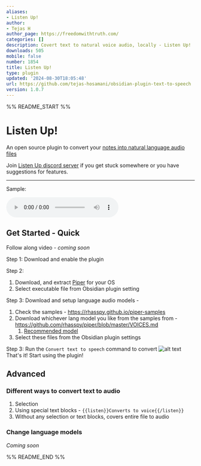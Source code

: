 ```yaml
---
aliases:
- Listen Up!
author:
- Tejas H
author_page: https://freedomwithtruth.com/
categories: []
description: Covert text to natural voice audio, locally - Listen Up!
downloads: 505
mobile: false
number: 1854
title: Listen Up!
type: plugin
updated: '2024-08-30T18:05:48'
url: https://github.com/tejas-hosamani/obsidian-plugin-text-to-speech
version: 1.0.7
---
```


%% README_START %%

# Listen Up!
An open source plugin to convert your [notes into natural language audio files](https://github.com/tejas-hosamani/obsidian-plugin-text-to-speech)

Join [Listen Up discord server](https://discord.gg/DaGymVk3jx) if you get stuck somewhere or you have suggestions for features.

---

Sample: <br > 

<audio controls>
  <source src="./sample/sample.wav" type="audio/wav">
  Your browser does not support the audio tag. Try <a href="/sample/sample.wav">Sample audio</a>
</audio>

## Get Started - Quick

Follow along video - *coming soon*

Step 1:
Download and enable the plugin

Step 2:
1. Download, and extract [Piper](https://github.com/rhasspy/piper/releases) for your OS 
2. Select executable file from Obsidian plugin setting

Step 3:
Download and setup language audio models - 
1. Check the samples - https://rhasspy.github.io/piper-samples
2. Download whichever lang model you like from the samples from - https://github.com/rhasspy/piper/blob/master/VOICES.md
   1. [Recommended model](https://github.com/rhasspy/piper/blob/master/VOICES.md#:~:text=%5D%20%5Bconfig%5D-,danny,-low%20%2D%20%5Bmodel)
3. Select these files from the Obsidian plugin settings

Step 3:
Run the `Convert text to speech` command to convert
![alt text](https://raw.githubusercontent.com/tejas-hosamani/obsidian-plugin-text-to-speech/HEAD/sample/image.png)
That's it! Start using the plugin!


## Advanced

### Different ways to convert text to audio
1. Selection
2. Using special text blocks - `{{listen}}Converts to voice{{/listen}}`
3. Without any selection or text blocks, covers entire file to audio




### Change language models
*Coming soon*


%% README_END %%